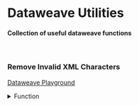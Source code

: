 # Dataweave Utilities

#### Collection of useful dataweave functions

<br>

### Remove Invalid XML Characters
<a href="https://dataweave.mulesoft.com/learn/playground?projectMethod=GHRepo&repo=EduardaSRBastos%2Fdataweave-utilities&path=invalid-xml-char">Dataweave Playground<a>

<details>
  <summary>Function</summary>

```dataweave
%dw 2.0
output application/xml

var removeInvalidChars = (payload) -> 
    if (payload is String) 
        payload replace /[^\p{Print}]/ with "" 
    else if (payload is Object) 
        payload mapObject { 
            ($$): removeInvalidChars($)
        }
    else if (payload is Array) 
        payload map (item) -> removeInvalidChars(item)
    else 
        payload
---

main: removeInvalidChars(payload)

```
</details>
